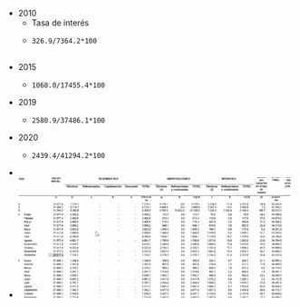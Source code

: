 - 2010
	- Tasa de interés
	- ```calc
	  326.9/7364.2*100
	  
	  
	  ```
- 2015
	- ```calc
	  1068.0/17455.4*100
	  ```
- 2019
	- ```calc
	  2580.9/37486.1*100
	  ```
- 2020
	- ```calc
	  2439.4/41294.2*100
	  
	  ```
-
- ![image.png](../assets/image_1642466710060_0.png)